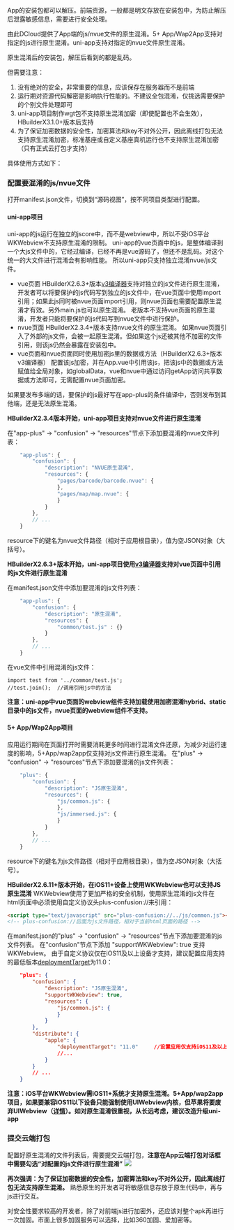 App的安装包都可以解压。前端资源，一般都是明文存放在安装包中，为防止解压后泄露敏感信息，需要进行安全处理。

由此DCloud提供了App端的js/nvue文件的原生混淆。5+ App/Wap2App支持对指定的js进行原生混淆。uni-app支持对指定的nvue文件原生混淆。

原生混淆后的安装包，解压后看到的都是乱码。

但需要注意：
1. 没有绝对的安全，非常重要的信息，应该保存在服务器而不是前端
2. 运行期对资源代码解密是影响执行性能的。不建议全包混淆，仅挑选需要保护的个别文件处理即可
3. uni-app项目制作wgt包不支持原生混淆加密（即使配置也不会生效），HBuilderX3.1.0+版本后支持
4. 为了保证加密数据的安全性，加密算法和key不对外公开，因此离线打包无法支持原生混淆加密，标准基座或自定义基座真机运行也不支持原生混淆加密（只有正式云打包才支持）

具体使用方式如下：

### 配置要混淆的js/nvue文件
打开manifest.json文件，切换到“源码视图”，按不同项目类型进行配置。

#### uni-app项目
uni-app的js运行在独立的jscore中，而不是webview中，所以不受iOS平台WKWebview不支持原生混淆的限制。
uni-app的vue页面中的js，是整体编译到一个大js文件中的，它经过编译，已经不再是vue源码了，但还不是乱码。对这个统一的大文件进行混淆会有影响性能。
所以uni-app只支持独立混淆nvue/js文件。
- vue页面
  HBuilderX2.6.3+版本[v3编译器](https://ask.dcloud.net.cn/article/36599)支持对独立的js文件进行原生混淆，开发者可以将要保护的js代码写到独立的js文件中，在vue页面中使用import引用；如果此js同时被nvue页面import引用，则nvue页面也需要配置原生混淆才有效。另外main.js也可以原生混淆。
  老版本不支持vue页面的原生混淆，开发者只能将要保护的js代码写到nvue文件中进行保护。
- nvue页面
  HBuilderX2.3.4+版本支持nvue文件的原生混淆。
  如果nvue页面引入了外部的js文件，会被一起原生混淆。但如果这个js还被其他不加密的文件引用，则该js仍然会暴露在安装包中。
- vue页面和nvue页面同时使用加密js里的数据或方法（HBuilderX2.6.3+版本v3编译器）
配置该js加密，并在App.vue中引用该js，把该js中的数据或方法赋值给全局对象，如globalData，vue和nvue中通过访问getApp访问共享数据或方法即可，无需配置nvue页面加密。

如果要发布多端的话，要保护的js最好写在app-plus的条件编译中，否则发布到其他端，还是无法原生混淆。

**HBuilderX2.3.4版本开始，uni-app项目支持对nvue文件进行原生混淆**

在"app-plus" -> "confusion" -> "resources"节点下添加要混淆的nvue文件列表：
```javascript
    "app-plus": { 
        "confusion": {  
            "description": "NVUE原生混淆",  
            "resources": {  
                "pages/barcode/barcode.nvue": {   
                },   
                "pages/map/map.nvue": {   
                }   
            }   
        },  
        // ...  
    }
```
resource下的键名为nvue文件路径（相对于应用根目录），值为空JSON对象（大括号）。

<a id="vuejs"/>

**HBuilderX2.6.3+版本开始，uni-app项目使用[v3编译器](https://ask.dcloud.net.cn/article/36599)支持对vue页面中引用的js文件进行原生混淆**

在manifest.json文件中添加要混淆的js文件列表：
```javascript
    "app-plus": { 
        "confusion": {  
            "description": "原生混淆",  
            "resources": {  
                "common/test.js" : {}
            }   
        },  
        // ...  
    }
```
在vue文件中引用混淆的js文件：
```
import test from '../common/test.js';
//test.join();  //调用引用js中的方法
```

**注意：uni-app中vue页面的webview组件支持加载使用加密混淆hybrid、static目录中的js文件，nvue页面的webview组件不支持。**

#### 5+ App/Wap2App项目
应用运行期间在页面打开时需要消耗更多时间进行混淆文件还原，为减少对运行速度的影响，5+App/wap2app仅支持对js文件进行原生混淆。
在"plus" -> "confusion" -> "resources"节点下添加要混淆的js文件列表：
```javascript
    "plus": { 
        "confusion": {  
            "description": "JS原生混淆",  
            "resources": {  
                "js/common.js": {   
                },   
                "js/immersed.js": {   
                }   
            }   
        },  
        // ...  
    }
```
resource下的键名为js文件路径（相对于应用根目录），值为空JSON对象（大括号）。

<a id="wkwebview"></a>
**HBuilderX2.6.11+版本开始，在iOS11+设备上使用WKWebview也可以支持JS原生混淆**
WKWebview使用了更加严格的安全机制，使用原生混淆的js文件在html页面中必须使用自定义协议头plus-confusion://来引用：
```html
<script type="text/javascript" src="plus-confusion://../js/common.js"></script>
<!-- plus-confusion://后面为js文件路径，相对于当前html页面的路径 -->
```
在manifest.json的"plus" -> "confusion" -> "resources"节点下添加要混淆的js文件列表。
在"confusion"节点下添加 "supportWKWebview": true 支持WKWebview。
由于自定义协议仅在iOS11及以上设备才支持，建议配置应用支持的最低版本[deploymentTarget](https://ask.dcloud.net.cn/article/94#deploymentTarget)为11.0：
```json
    "plus": { 
        "confusion": {  
            "description": "JS原生混淆", 
            "supportWKWebview": true, 
            "resources": {  
                "js/common.js": {   
                }
            }   
        },
        "distribute": {
            "apple": {
                "deploymentTarget": "11.0"     //设置应用仅支持iOS11及以上设备
                //...
            }
        }
        // ...  
    }
```

**注意：iOS平台WKWebview需iOS11+系统才支持原生混淆。5+App/wap2app项目，如果要兼容iOS11以下设备只能强制使用UIWebview内核，但苹果将要废弃UIWebview（[详情](https://ask.dcloud.net.cn/article/36348)）。如对原生混淆很重视，从长远考虑，建议改造升级uni-app**


### 提交云端打包  
配置好原生混淆的文件列表后，需要提交云端打包，**注意在App云端打包对话框中需要勾选“对配置的js文件进行原生混淆”**
![](https://native-res.dcloud.net.cn/images/uniapp/security/confusion.png)


**再次强调：为了保证加密数据的安全性，加密算法和key不对外公开，因此离线打包无法支持原生混淆。** 
熟悉原生的开发者可将敏感信息存放于原生代码中，再与js进行交互。

对安全性要求较高的开发者，除了对前端js进行加密外，还应该对整个apk再进行一次加固。市面上很多加固服务可以选择，比如360加固、爱加密等。

